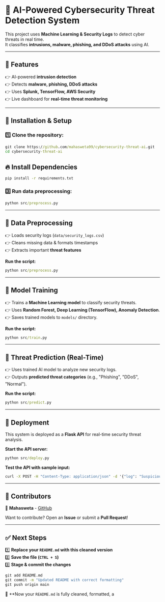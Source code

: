 # 🚀 AI-Powered Cybersecurity Threat Detection System

This project uses **Machine Learning & Security Logs** to detect cyber threats in real time.  
It classifies **intrusions, malware, phishing, and DDoS attacks** using AI.

---

## 🔹 Features
👉 AI-powered **intrusion detection**  
👉 Detects **malware, phishing, DDoS attacks**  
👉 Uses **Splunk, TensorFlow, AWS Security**  
👉 Live dashboard for **real-time threat monitoring**  

---

## 🔹 Installation & Setup

### 1️⃣ Clone the repository:
```cmd
git clone https://github.com/mahasweta99/cybersecurity-threat-ai.git
cd cybersecurity-threat-ai
```

## 🔥 Install Dependencies
```cmd
pip install -r requirements.txt
```

### 3️⃣ Run data preprocessing:
```cmd
python src/preprocess.py
```

---

## 🔹 Data Preprocessing
👉 Loads security logs (`data/security_logs.csv`)  
👉 Cleans missing data & formats timestamps  
👉 Extracts important **threat features**  

**Run the script:**
```cmd
python src/preprocess.py
```

---

## 🔹 Model Training
👉 Trains a **Machine Learning model** to classify security threats.  
👉 Uses **Random Forest, Deep Learning (TensorFlow), Anomaly Detection**.  
👉 Saves trained models to `models/` directory.  

**Run the script:**
```cmd
python src/train.py
```

---

## 🔹 Threat Prediction (Real-Time)
👉 Uses trained AI model to analyze new security logs.  
👉 Outputs **predicted threat categories** (e.g., "Phishing", "DDoS", "Normal").  

**Run the script:**
```cmd
python src/predict.py
```

---

## 🔹 Deployment
This system is deployed as a **Flask API** for real-time security threat analysis.  

**Start the API server:**
```cmd
python src/deploy.py
```

**Test the API with sample input:**
```cmd
curl -X POST -H "Content-Type: application/json" -d '{"log": "Suspicious login attempt detected"}' http://localhost:5000/predict
```

---

## 🔹 Contributors
🚀 **Mahasweta** - [GitHub](https://github.com/mahaswetaroy1)    

Want to contribute? Open an **Issue** or submit a **Pull Request**!  

---

## **✅ Next Steps**
1️⃣ **Replace your `README.md` with this cleaned version**  
2️⃣ **Save the file (`CTRL + S`)**  
3️⃣ **Stage & commit the changes**
   ```cmd
   git add README.md
   git commit -m "Updated README with correct formatting"
   git push origin main
   ```
🚀 **Now your `README.md` is fully cleaned, formatted, a